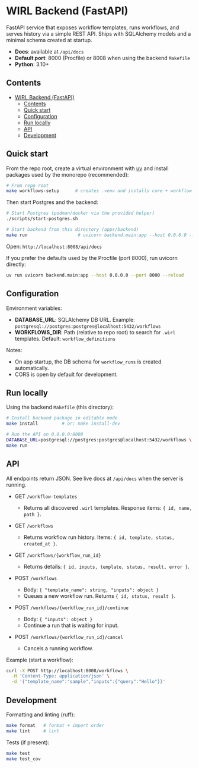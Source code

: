 # WIRL Backend (FastAPI)

FastAPI service that exposes workflow templates, runs workflows, and serves history via a simple REST API. Ships with SQLAlchemy models and a minimal schema created at startup.

- **Docs**: available at `/api/docs`
- **Default port**: 8000 (Procfile) or 8008 when using the backend `Makefile`
- **Python**: 3.10+

## Contents
- [WIRL Backend (FastAPI)](#wirl-backend-fastapi)
  - [Contents](#contents)
  - [Quick start](#quick-start)
  - [Configuration](#configuration)
  - [Run locally](#run-locally)
  - [API](#api)
  - [Development](#development)

## Quick start

From the repo root, create a virtual environment with [uv](https://docs.astral.sh/uv/) and install packages used by the monorepo (recommended):

```bash
# From repo root
make workflows-setup      # creates .venv and installs core + workflow deps
```

Then start Postgres and the backend:

```bash
# Start Postgres (podman/docker via the provided helper)
./scripts/start-postgres.sh

# Start backend from this directory (apps/backend)
make run                   # uvicorn backend.main:app --host 0.0.0.0 --port 8008 --reload
```

Open: `http://localhost:8008/api/docs`

If you prefer the defaults used by the Procfile (port 8000), run uvicorn directly:

```bash
uv run uvicorn backend.main:app --host 0.0.0.0 --port 8000 --reload
```

## Configuration

Environment variables:
- **DATABASE_URL**: SQLAlchemy DB URL. Example: `postgresql://postgres:postgres@localhost:5432/workflows`
- **WORKFLOWS_DIR**: Path (relative to repo root) to search for `.wirl` templates. Default: `workflow_definitions`

Notes:
- On app startup, the DB schema for `workflow_runs` is created automatically.
- CORS is open by default for development.

## Run locally

Using the backend `Makefile` (this directory):

```bash
# Install backend package in editable mode
make install         # or: make install-dev

# Run the API on 0.0.0.0:8008
DATABASE_URL=postgresql://postgres:postgres@localhost:5432/workflows \
make run
```

## API

All endpoints return JSON. See live docs at `/api/docs` when the server is running.

- GET `/workflow-templates`
  - Returns all discovered `.wirl` templates. Response items: `{ id, name, path }`.

- GET `/workflows`
  - Returns workflow run history. Items: `{ id, template, status, created_at }`.

- GET `/workflows/{workflow_run_id}`
  - Returns details: `{ id, inputs, template, status, result, error }`.

- POST `/workflows`
  - Body: `{ "template_name": string, "inputs": object }`
  - Queues a new workflow run. Returns `{ id, status, result }`.

- POST `/workflows/{workflow_run_id}/continue`
  - Body: `{ "inputs": object }`
  - Continue a run that is waiting for input.

- POST `/workflows/{workflow_run_id}/cancel`
  - Cancels a running workflow.

Example (start a workflow):

```bash
curl -X POST http://localhost:8008/workflows \
  -H 'Content-Type: application/json' \
  -d '{"template_name":"sample","inputs":{"query":"Hello"}}'
```

## Development

Formatting and linting (ruff):

```bash
make format   # format + import order
make lint     # lint
```

Tests (if present):

```bash
make test
make test_cov
```